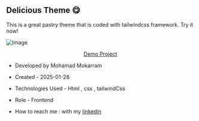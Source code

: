 ## Delicious Theme 😋

<p>This is a great pastry theme that is coded with tailwindcss framework. Try it now!</p>

![Image](https://github.com/user-attachments/assets/d2815f30-f864-4436-818c-3b091df51eb8)


<p align="center"><a href="https://mohamadmokarram.github.io/cakeshop/">Demo Project</a></p>

- Developed by Mohamad Mokarram

- Created - 2025-01-28

- Technologies Used - Html , css , tailwindCss 

- Role - Frontend

- How to reach me : with my [linkedin](https://www.linkedin.com/in/mohamad-mokaram-05b873200/)
